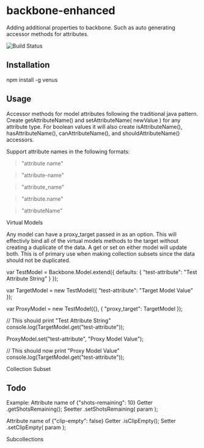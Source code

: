 # backbone-enhanced


Adding additional properties to backbone. Such as auto generating accessor methods for attributes.


![Build Status](https://travis-ci.org/mwurzberger/backbone-enhanced.svg?branch=master)


## Installation
npm install -g venus


## Usage

Accessor methods for model attributes following the traditional java pattern. Create getAttributeName() and setAttributeName( newValue ) for any attribute type. For boolean values it will also create isAttributeName(), hasAttributeName(), canAttributeName(), and shouldAttributeName() accessors.

Support attribute names in the following formats:

> "attribute name"

> "attribute-name"

> "attribute_name"

> "attribute.name"

> "attributeName"


Virtual Models

Any model can have a proxy_target passed in as an option. This will effectivly bind all of the virtual models methods to the target without creating a duplicate of the data. A get or set on either model will update both. This is of primary use when making collection subsets since the data should not be duplicated.

var TestModel = Backbone.Model.extend({
	defaults: {
		"test-attribute": "Test Attribute String"
	}
});

var TargetModel = new TestModel({
	"test-attribute": "Target Model Value"
});

var ProxyModel = new TestModel({}, {
	"proxy_target": TargetModel
});

// This should print "Test Attribute String"
console.log(TargetModel.get("test-attribute"));

ProxyModel.set("test-attribute", "Proxy Model Value");

// This should now print "Proxy Model Value"
console.log(TargetModel.get("test-attribute"));



Collection Subset


## Todo



Example:
Attribute name of {"shots-remaining": 10}
Getter .getShotsRemaining();
Seetter .setShotsRemaining( param );

Attribute name of {"clip-empty": false}
Getter .isClipEmpty();
Setter .setClipEmpty( param );



Subcollections
